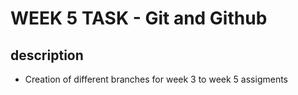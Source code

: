 # WEEK 5 TASK - Git and Github

## description

- Creation of different branches for week 3 to week 5 assigments
